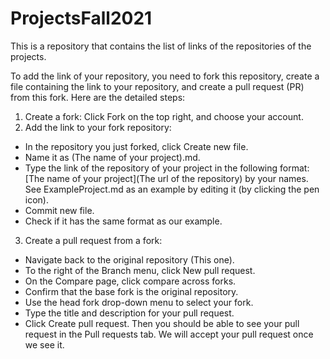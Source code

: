 # ProjectsFall2021
This is a repository that contains the list of links of the repositories of the projects.

  To add the link of your repository, you need to fork this repository, create a file containing the link to your repository, and create a pull request (PR) from this fork. Here are the detailed steps:

  1. Create a fork: 
 Click Fork on the top right, and choose your account.
 2. Add the link to your fork repository:
 - In the repository you just forked, click Create new file.
 - Name it as (The name of your project).md.
 - Type the link of the repository of your project in the following format:
 [The name of your project](The url of the repository) by your names. See ExampleProject.md as an example by editing it (by clicking the pen icon).
 - Commit new file.
 - Check if it has the same format as our example.
 3. Create a pull request from a fork: 
 - Navigate back to the original repository (This one).
 - To the right of the Branch menu, click New pull request.
 - On the Compare page, click compare across forks.
 - Confirm that the base fork is the original repository.
 - Use the head fork drop-down menu to select your fork.
 - Type the title and description for your pull request.
 - Click Create pull request.
 Then you should be able to see your pull request in the Pull requests tab. We will accept your pull request once we see it.
